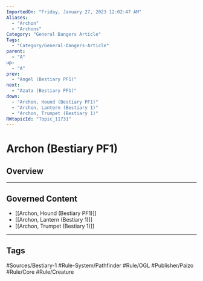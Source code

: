 ```yaml
---
ImportedOn: "Friday, January 27, 2023 12:02:47 AM"
Aliases:
  - "Archon"
  - "Archons"
Category: "General Dangers Article"
Tags:
  - "Category/General-Dangers-Article"
parent:
  - "A"
up:
  - "A"
prev:
  - "Angel (Bestiary PF1)"
next:
  - "Azata (Bestiary PF1)"
down:
  - "Archon, Hound (Bestiary PF1)"
  - "Archon, Lantern (Bestiary 1)"
  - "Archon, Trumpet (Bestiary 1)"
RWtopicId: "Topic_11731"
---
```

# Archon (Bestiary PF1)
## Overview
---
## Governed Content
- [[Archon, Hound (Bestiary PF1)]]
- [[Archon, Lantern (Bestiary 1)]]
- [[Archon, Trumpet (Bestiary 1)]]


---
## Tags
#Sources/Bestiary-1 #Rule-System/Pathfinder #Rule/OGL #Publisher/Paizo #Rule/Core #Rule/Creature

